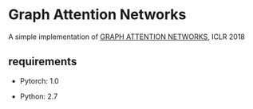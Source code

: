 # Graph Attention Networks

A simple implementation of [GRAPH ATTENTION NETWORKS](https://arxiv.org/pdf/1710.10903.pdf), ICLR 2018

## requirements

- Pytorch: 1.0

- Python: 2.7
